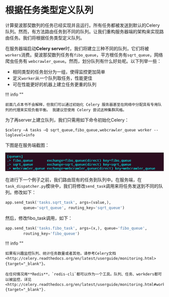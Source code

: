 # 根据任务类型定义队列

计算斐波那契数列的任务已经实现并且运行。所有任务都被发送到默认的Celery队列。然而，有方法路由任务到不同的队列。让我们重构服务器端的架构来实现路由任务。我们将根据任务类型定义队列。

在服务器端启动**Celery server**时，我们将建立三种不同的队列，它们将被`workers`消费。斐波那契数列任务有`fibo_queue`，平方根任务有`sqrt_queue`，网络爬虫任务有 `webcrawler_queue`。然而，划分队列有什么好处呢。以下列举一些：

- 相同类型的任务划分为一组，使得监控更加简单
- 定义`worker`从一个队列取任务，性能更佳
- 可在性能更好的机器上建立任务更重的队列

!!! info ""

    前面几点本书不会解释，但我们可以通过初始化 Celery 服务器甚至在网络中分配具有专用队列的代理来实现负载平衡。 我建议您使用 Celery 尝试这种集群风格。

为了再server上建立队列，我们只需用如下命令初始化Celery：

```shell
$celery –A tasks –Q sqrt_queue,fibo_queue,webcrawler_queue worker --loglevel=info
```

下图是在服务端截图：

![1](../imgs/7-11.png)

在进行下一个例子之前，我们路由现有的任务到队列中。在服务端，在`task_dispatcher.py`模块中，我们将修改`send_task`调用来将任务发送到不同的队列。修改如下：

```python
app.send_task('tasks.sqrt_task', args=(value,),
        queue='sqrt_queue', routing_key='sqrt_queue')
```

然后，修改fibo_task调用，如下：

```python
app.send_task('tasks.fibo_task', args=(x,), queue='fibo_queue',
        routing_key='fibo_queue')
```

!!! info ""

    如果有兴趣监控队列、统计任务数量或者其他，请参考Celery文档 <http://celery.readthedocs.org/en/latest/userguide/monitoring.html>{target="_blank"}。

    在任何情况用**Redis**，`redis-cli`都可以作为一个工具。队列、任务、workders都可以被监控，详见 <http://celery.readthedocs.org/en/latest/userguide/monitoring.html#workers>{target="_blank"}.
